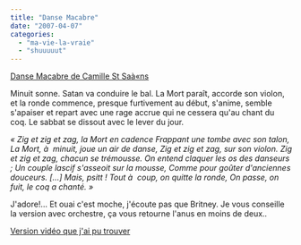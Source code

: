 ```yaml
---
title: "Danse Macabre"
date: "2007-04-07"
categories: 
  - "ma-vie-la-vraie"
  - "shuuuuut"
---
```


[Danse Macabre de Camille St Saà«ns](http://fr.wikipedia.org/wiki/Danse_macabre_(Camille_Saint-Sa%C3%ABns))

Minuit sonne. Satan va conduire le bal. La Mort paraît, accorde son violon, et la ronde commence, presque furtivement au début, s'anime, semble s'apaiser et repart avec une rage accrue qui ne cessera qu'au chant du coq. Le sabbat se dissout avec le lever du jour.

_« Zig et zig et zag, la Mort en cadence_ _Frappant une tombe avec son talon, La Mort, à  minuit, joue un air de danse, Zig et zig et zag, sur son violon. Zig et zig et zag, chacun se trémousse. On entend claquer les os des danseurs ; Un couple lascif s'asseoit sur la mousse, Comme pour goûter d'anciennes douceurs. \[...\] Mais, psitt ! Tout à  coup, on quitte la ronde, On passe, on fuit, le coq a chanté. »_

J'adore!... Et ouai c'est moche, j'écoute pas que Britney. Je vous conseille la version avec orchestre, ça vous retourne l'anus en moins de deux..

[Version vidéo que j'ai pu trouver](http://www.youtube.com/v/4GxR1RlOXrY)
